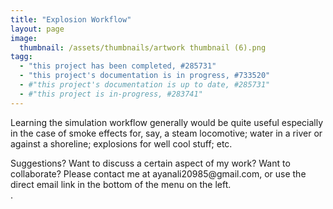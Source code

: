 ```yaml
---
title: "Explosion Workflow"
layout: page
image:
  thumbnail: /assets/thumbnails/artwork thumbnail (6).png
tagg:
  - "this project has been completed, #285731"
  - "this project's documentation is in progress, #733520"
  - #"this project's documentation is up to date, #285731"
  - #"this project is in-progress, #283741"
---
```

Learning the simulation workflow generally would be quite useful especially in the case of smoke effects for, say, a steam locomotive; water in a river or against a shoreline; explosions for well cool stuff; etc.

<div class="content-container" data-bg-image="/assets/images/chevron2.png">
    Suggestions? Want to discuss a certain aspect of my work? Want to collaborate? Please contact me at ayanali20985@gmail.com, or use the direct email link in the bottom of the menu on the left.
</div>.
